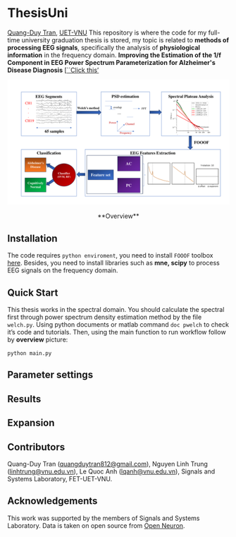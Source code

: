 # ThesisUni
[Quang-Duy Tran]( https://github.com/qduytran), [UET-VNU]( https://uet.vnu.edu.vn/)
This repository is where the code for my full-time university graduation thesis is stored, my topic is related to **methods of processing EEG signals**, specifically the analysis of **physiological information** in the frequency domain.
**Improving the Estimation of the 1/f Component in EEG Power Spectrum Parameterization for Alzheimer's Disease Diagnosis** [[``Click this’]( https://drive.google.com/drive/folders/1A7miuQuSXcl0xZv36eetDHszSRXDuPvf?usp=sharing) 
<p align="center">
  <img src="assets/workflow.pdf?raw=true"/>
</p>
<p align="center">
  **Overview**
</p>

## Installation
The code requires `python enviroment`, you need to install `FOOOF` toolbox [here]( https://fooof-tools.github.io/fooof/).
Besides, you need to install libraries such as **mne, scipy** to process EEG signals on the frequency domain.

## Quick Start
This thesis works in the spectral domain. You should calculate the spectral first through power spectrum density estimation method by the file `welch.py`. Using python documents or matlab command `doc pwelch` to check it’s code and tutorials.
Then, using the main function to run workflow follow by **overview** picture:
```
python main.py
```

## Parameter settings


## Results


## Expansion

## Contributors
Quang-Duy Tran (quangduytran812@gmail.com), Nguyen Linh Trung  (linhtrung@vnu.edu.vn), Le Quoc Anh (lqanh@vnu.edu.vn), Signals and Systems Laboratory, FET-UET-VNU.

## Acknowledgements
This work was supported by the members of Signals and Systems Laboratory. Data is taken on open source from [Open Neuron]( https://github.com/OpenNeuroDatasets/ds004504).


